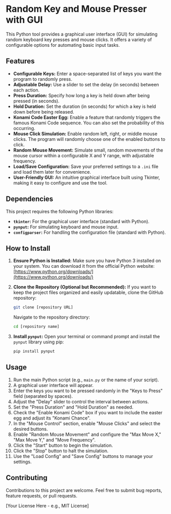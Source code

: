 # Random Key and Mouse Presser with GUI

This Python tool provides a graphical user interface (GUI) for simulating random keyboard key presses and mouse clicks. It offers a variety of configurable options for automating basic input tasks.

## Features

- **Configurable Keys:** Enter a space-separated list of keys you want the program to randomly press.
- **Adjustable Delay:** Use a slider to set the delay (in seconds) between each action.
- **Press Duration:** Specify how long a key is held down after being pressed (in seconds).
- **Hold Duration:** Set the duration (in seconds) for which a key is held down before being released.
- **Konami Code Easter Egg:** Enable a feature that randomly triggers the famous Konami Code sequence. You can also set the probability of this occurring.
- **Mouse Click Simulation:** Enable random left, right, or middle mouse clicks. The program will randomly choose one of the enabled buttons to click.
- **Random Mouse Movement:** Simulate small, random movements of the mouse cursor within a configurable X and Y range, with adjustable frequency.
- **Load/Save Configuration:** Save your preferred settings to a `.ini` file and load them later for convenience.
- **User-Friendly GUI:** An intuitive graphical interface built using Tkinter, making it easy to configure and use the tool.

## Dependencies

This project requires the following Python libraries:

- **`tkinter`:** For the graphical user interface (standard with Python).
- **`pynput`:** For simulating keyboard and mouse input.
- **`configparser`:** For handling the configuration file (standard with Python).

## How to Install

1.  **Ensure Python is Installed:** Make sure you have Python 3 installed on your system. You can download it from the official Python website: [https://www.python.org/downloads/](https://www.python.org/downloads/)

2.  **Clone the Repository (Optional but Recommended):** If you want to keep the project files organized and easily updatable, clone the GitHub repository:
    ```bash
    git clone [repository URL]
    ```
    Navigate to the repository directory:
    ```bash
    cd [repository name]
    ```

3.  **Install `pynput`:** Open your terminal or command prompt and install the `pynput` library using pip:
    ```bash
    pip install pynput
    ```

## Usage

1.  Run the main Python script (e.g., `main.py` or the name of your script).
2.  A graphical user interface will appear.
3.  Enter the keys you want to be pressed randomly in the "Keys to Press" field (separated by spaces).
4.  Adjust the "Delay" slider to control the interval between actions.
5.  Set the "Press Duration" and "Hold Duration" as needed.
6.  Check the "Enable Konami Code" box if you want to include the easter egg and adjust its "Konami Chance".
7.  In the "Mouse Control" section, enable "Mouse Clicks" and select the desired buttons.
8.  Enable "Random Mouse Movement" and configure the "Max Move X," "Max Move Y," and "Move Frequency".
9.  Click the "Start" button to begin the simulation.
10. Click the "Stop" button to halt the simulation.
11. Use the "Load Config" and "Save Config" buttons to manage your settings.

## Contributing

Contributions to this project are welcome. Feel free to submit bug reports, feature requests, or pull requests.


[Your License Here - e.g., MIT License]
